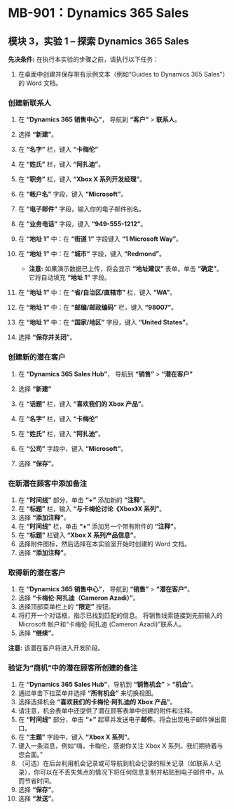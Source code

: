 ﻿---
lab:
    title: '实验室 01：探索 Dynamics 365 Sales'
    module: '模块 03：Dynamics 365 Sales 简介'
---

# MB-901：Dynamics 365 Sales
## 模块 3，实验 1 – 探索 Dynamics 365 Sales

**先决条件:** 在执行本实验的步骤之前，请执行以下任务：

1. 在桌面中创建并保存带有示例文本（例如“Guides to Dynamics 365 Sales”）的 Word 文档。

### 创建新联系人

1. 在 **“Dynamics 365 销售中心”**， 导航到 **“客户”** > **联系人**。
1. 选择 **“新建”**。
1. 在 **“名字”** 栏，键入 **“卡梅伦”**
1. 在 **“姓氏”** 栏，键入 **“阿扎迪”**。
1. 在 **“职务”** 栏，键入 **“Xbox X 系列开发经理”**。
1. 在 **“帐户名”** 字段，键入 **“Microsoft”**。
1. 在 **“电子邮件”** 字段，输入你的电子邮件别名。
1. 在 **“业务电话”** 字段，键入 **“949-555-1212”**。
1. 在 **“地址 1”** 中：在 **“街道 1”** 字段键入 **“1 Microsoft Way”**。
1. 在 **“地址 1”** 中：在 **“城市”** 字段，键入 **“Redmond”**。
    - **注意:** 如果演示数据已上传，将会显示 **“地址建议”** 表单。单击 **“确定”**。它将自动填充 **“地址 1”** 字段。 
1. 在 **“地址 1”** 中：在 **“省/自治区/直辖市”** 栏，键入 **“WA”**。
1. 在 **“地址 1”** 中：在 **“邮编/邮政编码”** 栏，键入 **“98007”**。
1. 在 **“地址 1”** 中：在 **“国家/地区”** 字段，键入 **“United States”**。

1. 选择 **“保存并关闭”**。

### 创建新的潜在客户

1. 在 **“Dynamics 365 Sales Hub”**， 导航到 **“销售”** > **“潜在客户”**
1. 选择 **“新建”**
1. 在 **“话题”** 栏，键入 **“喜欢我们的 Xbox 产品”**。
1. 在 **“名字”** 栏，键入 **“卡梅伦”**
1. 在 **“姓氏”** 栏，键入 **“阿扎迪”**。
1. 在 **“公司”** 字段中，键入 **“Microsoft”**。

1. 选择 **“保存”**。

### 在新潜在顾客中添加备注

1. 在 **“时间线”** 部分，单击 **“+”** 添加新的 **“注释”**。
1. 在 **“标题”** 栏，输入 **“与卡梅伦讨论《Xbox》X 系列”**。
1. 选择 **“添加注释”**。
1. 在 **“时间线”** 栏，单击 **“+”** 添加另一个带有附件的 **“注释”**。
1. 在 **“标题”** 栏键入 **“Xbox X 系列产品信息”**。
1. 选择附件图标，然后选择在本实验室开始时创建的 Word 文档。
1. 选择 **“添加注释”**。

### 取得新的潜在客户

1. 在 **“Dynamics 365 销售中心”**， 导航到 **“销售”** > **“潜在客户”**。
1. 选择 **“卡梅伦·阿扎迪（Cameron Azadi）”**。
1. 选择顶部菜单栏上的 **“限定”** 按钮。
1. 将打开一个对话框，指示已找到匹配的信息。  将销售线索链接到先前输入的 Microsoft 帐户和“卡梅伦·阿扎迪 (Cameron Azadi)”联系人。
1. 选择 **“继续”**。

**注意:** 该潜在客户将进入开发阶段。

### 验证为“商机”中的潜在顾客所创建的备注

1. 在 **“Dynamics 365 Sales Hub”**，导航到 **“销售机会”** > **“机会”**。
1. 通过单击下拉菜单并选择 **“所有机会”** 来切换视图。
1. 选择选择机会 **“喜欢我们的卡梅伦·阿扎迪的 Xbox 产品”**。
1. 请注意，机会表单中还提供了潜在顾客表单中创建的附件和注释。 
1. 在 **“时间线”** 部分，单击 **“+”** 起草并发送电子**邮件**。将会出现电子邮件弹出窗口。
1. 在 **“主题”** 字段中，键入 **“Xbox X 系列”**。
1. 键入一条消息，例如“嗨，卡梅伦，感谢你关注 Xbox X 系列。我们期待着与您会面。” 
1. （可选）在后台利用机会记录或可导航到机会记录的相关记录（如联系人记录），你可以在不丢失焦点的情况下将任何信息复制并粘贴到电子邮件中，从而节省时间。
1. 选择 **“保存”**。
1. 选择 **“发送”**。





